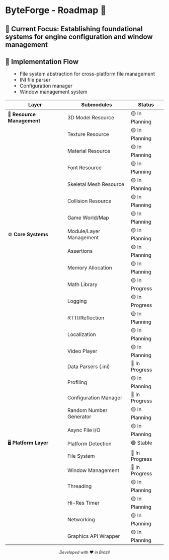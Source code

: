 # ByteForge - Roadmap 🚀

## 🎯 Current Focus: Establishing foundational systems for engine configuration and window management

## 🔄 Implementation Flow

<div style="font-size: 1.1em; margin-left: 20px;">

- File system abstraction for cross-platform file management
- INI file parser
- Configuration manager
- Window management system

</div>

| Layer                      | Submodules              | Status         |
|----------------------------|-------------------------|----------------|
| 🧰 **Resource Management** | 3D Model Resource       | 🟡 In Planning |
|                            | Texture Resource        | 🟡 In Planning |
|                            | Material Resource       | 🟡 In Planning |
|                            | Font Resource           | 🟡 In Planning |
|                            | Skeletal Mesh Resource  | 🟡 In Planning |
|                            | Collision Resource      | 🟡 In Planning |
|                            | Game World/Map          | 🟡 In Planning |
| ⚙️ **Core Systems**        | Module/Layer Management | 🟡 In Planning |
|                            | Assertions              | 🟡 In Planning |
|                            | Memory Allocation       | 🟡 In Planning |
|                            | Math Library            | 🟡 In Progress |
|                            | Logging                 | 🟡 In Progress |
|                            | RTTI/Reflection         | 🟡 In Planning |
|                            | Localization            | 🟡 In Planning |
|                            | Video Player            | 🟡 In Planning |
|                            | Data Parsers (.ini)     | 🔵 In Progress |
|                            | Profiling               | 🟡 In Planning |
|                            | Configuration Manager   | 🔵 In Progress |
|                            | Random Number Generator | 🟡 In Planning |
|                            | Async File I/O          | 🟡 In Planning |
| 🖥️ **Platform Layer**     | Platform Detection      | 🟢 Stable      |
|                            | File System             | 🔵 In Progress |
|                            | Window Management       | 🔵 In Progress |
|                            | Threading               | 🟡 In Planning |
|                            | Hi-Res Timer            | 🟡 In Planning |
|                            | Networking              | 🟡 In Planning |
|                            | Graphics API Wrapper    | 🟡 In Planning |

<p align="center" style="font-size: 0.9em;">
    <em>Developed with ❤️ in Brazil</em>
</p>